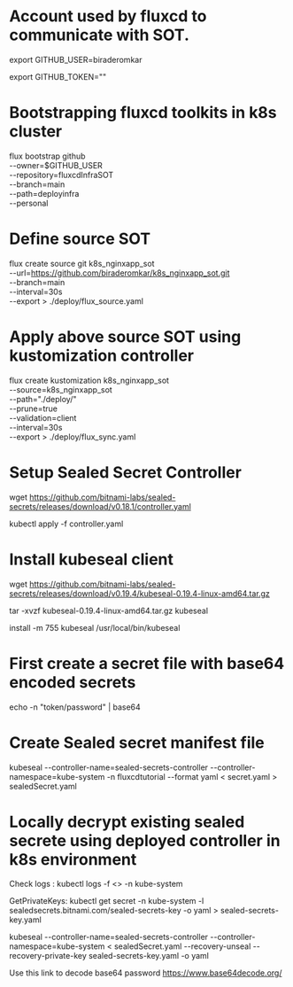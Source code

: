 # Account used by fluxcd to communicate with SOT.
export GITHUB_USER=biraderomkar

export GITHUB_TOKEN=""

# Bootstrapping fluxcd toolkits in k8s cluster

flux bootstrap github \
 --owner=$GITHUB_USER \
 --repository=fluxcdInfraSOT \
 --branch=main \
 --path=deployinfra \
 --personal

# Define source SOT
flux create source git k8s_nginxapp_sot \
 --url=https://github.com/biraderomkar/k8s_nginxapp_sot.git \
 --branch=main \
 --interval=30s \
 --export > ./deploy/flux_source.yaml

# Apply above source SOT using kustomization controller
 flux create kustomization k8s_nginxapp_sot \
 --source=k8s_nginxapp_sot  \
 --path="./deploy/" \
 --prune=true \
 --validation=client \
 --interval=30s  \
 --export > ./deploy/flux_sync.yaml

 # Setup Sealed Secret Controller
 wget https://github.com/bitnami-labs/sealed-secrets/releases/download/v0.18.1/controller.yaml

 kubectl apply -f controller.yaml

 # Install kubeseal client 
 wget https://github.com/bitnami-labs/sealed-secrets/releases/download/v0.19.4/kubeseal-0.19.4-linux-amd64.tar.gz

 tar -xvzf kubeseal-0.19.4-linux-amd64.tar.gz kubeseal

 install -m 755 kubeseal /usr/local/bin/kubeseal

# First create a secret file with base64 encoded secrets

  echo -n "token/password" |  base64

 # Create Sealed secret manifest file
 
 kubeseal --controller-name=sealed-secrets-controller --controller-namespace=kube-system  -n fluxcdtutorial --format yaml < secret.yaml > sealedSecret.yaml

 # Locally decrypt existing sealed secrete using deployed controller in k8s environment

 Check logs : kubectl logs -f <<SealedSecretPodName>> -n kube-system

 GetPrivateKeys: kubectl get secret -n kube-system -l sealedsecrets.bitnami.com/sealed-secrets-key -o yaml > sealed-secrets-key.yaml

 kubeseal --controller-name=sealed-secrets-controller --controller-namespace=kube-system < sealedSecret.yaml --recovery-unseal --recovery-private-key sealed-secrets-key.yaml -o yaml

 Use this link to decode base64 password https://www.base64decode.org/
